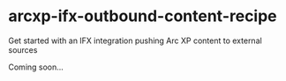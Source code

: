 # arcxp-ifx-outbound-content-recipe
Get started with an IFX integration pushing Arc XP content to external sources

Coming soon...
